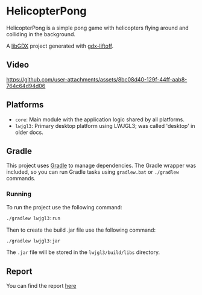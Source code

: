 # HelicopterPong

HelicopterPong is a simple pong game with helicopters flying around and colliding in the background.

A [libGDX](https://libgdx.com/) project generated with [gdx-liftoff](https://github.com/libgdx/gdx-liftoff).

## Video

<https://github.com/user-attachments/assets/8bc08d40-129f-44ff-aab8-764c64d94d06>

## Platforms

- `core`: Main module with the application logic shared by all platforms.
- `lwjgl3`: Primary desktop platform using LWJGL3; was called 'desktop' in older docs.

## Gradle

This project uses [Gradle](https://gradle.org/) to manage dependencies.
The Gradle wrapper was included, so you can run Gradle tasks using `gradlew.bat` or `./gradlew` commands.

### Running

To run the project use the following command:

```bash
./gradlew lwjgl3:run
```

Then to create the build .jar file use the following command:

```bash
./gradlew lwjgl3:jar
```

The `.jar` file will be stored in the `lwjgl3/build/libs` directory.

## Report

You can find the report [here](Software%20Architecture%20Patterns.pdf)
